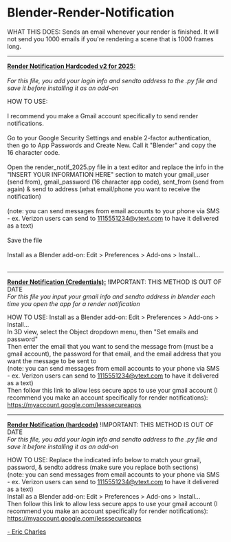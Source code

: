 # Blender-Render-Notification
 WHAT THIS DOES: Sends an email whenever your render is finished. It will not send you 1000 emails if you're rendering
   a scene that is 1000 frames long.

---------------------------------------------------------------------------------------------------------------------

<a href="http://ericcharl.es/downloads/render_notif_2025.py" download><b>Render Notification Hardcoded v2 for 2025:</b></a>
<br><br>
<i>For this file, you add your login info and sendto address to the .py file and save it before installing it as an add-on</i>

 HOW TO USE:
 <br><br>
 I recommend you make a Gmail account specifically to send render notifications.
 <br><br>
 Go to your Google Security Settings and enable 2-factor authentication, then go to App Passwords and Create New. Call it "Blender" and copy the 16 character code.
 <br><br>
 Open the render_notif_2025.py file in a text editor and replace the info in the "INSERT YOUR INFORMATION HERE" section to match your gmail_user (send from), gmail_password (16 character app code), sent_from (send from again) & send to address (what email/phone you want to receive the notification)
 <br><br>
   (note: you can send messages from email accounts to your phone via SMS - ex. Verizon users can send to 1115551234@vtext.com to have it delivered as a text)
   <br><br>
   Save the file
   <br><br>
 Install as a Blender add-on: Edit > Preferences > Add-ons > Install...
 <br><br>
 
 
---------------------------------------------------------------------------------------------------------------------

<a href="http://ericcharl.es/downloads/render-notification-credentials.zip" download><b>Render Notification (Credentials):</b></a> !IMPORTANT: THIS METHOD IS OUT OF DATE
<br>
<i>For this file you input your gmail info and sendto address in blender each time you open the app for a render notification</i>

 HOW TO USE: Install as a Blender add-on: Edit > Preferences > Add-ons > Install...
 <br>
 In 3D view, select the Object dropdown menu, then "Set emails and password"
 <br>
 Then enter the email that you want to send the message from (must be a gmail account), the password for that email, and the email address that you want the message to be sent to
 <br>
   (note: you can send messages from email accounts to your phone via SMS - ex. Verizon users can send to 1115551234@vtext.com to have it delivered as a text)
   <br>
 Then follow this link to allow less secure apps to use your gmail account (I recommend you make an account specifically for render notifications): https://myaccount.google.com/lesssecureapps

---------------------------------------------------------------------------------------------------------------------

<a href="http://ericcharl.es/downloads/render-notification-hardcode.zip" download><b>Render Notification (hardcode)</b></a> !IMPORTANT: THIS METHOD IS OUT OF DATE
<br>
<i>For this file, you add your login info and sendto address to the .py file and save it before installing it as an add-on</i>

 HOW TO USE:
 Replace the indicated info below to match your gmail, password, & sendto address (make sure you replace both sections)
 <br>
   (note: you can send messages from email accounts to your phone via SMS - ex. Verizon users can send to 1115551234@vtext.com to have it delivered as a text)
   <br>
 Install as a Blender add-on: Edit > Preferences > Add-ons > Install...
 <br>
 Then follow this link to allow less secure apps to use your gmail account (I recommend you make an account specifically for render notifications): https://myaccount.google.com/lesssecureapps
 
 
 <a href="http://ericcharl.es" target="_blank">- Eric Charles</a>
